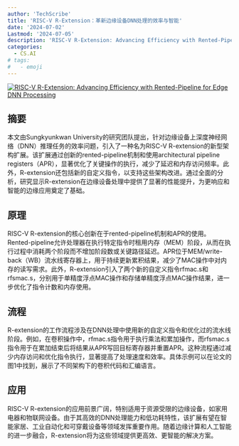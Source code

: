```yaml
---
author: 'TechScribe'
title: 'RISC-V R-Extension：革新边缘设备DNN处理的效率与智能'
date: '2024-07-02'
Lastmod: '2024-07-05'
description: 'RISC-V R-Extension: Advancing Efficiency with Rented-Pipeline for Edge DNN Processing'
categories:
  - CS.AI
# tags:
#   - emoji
---
```


[![RISC-V R-Extension: Advancing Efficiency with Rented-Pipeline for Edge DNN Processing](https://arxiv-research-1301205113.cos.ap-guangzhou.myqcloud.com/images/2407.02622v1.pdf_0.jpg)](https://arxiv.org/abs/2407.02622v1)

## 摘要

本文由Sungkyunkwan University的研究团队提出，针对边缘设备上深度神经网络（DNN）推理任务的效率问题，引入了一种名为RISC-V R-extension的新型架构扩展。该扩展通过创新的rented-pipeline机制和使用architectural pipeline registers（APR），显著优化了关键操作的执行，减少了延迟和内存访问频率。此外，R-extension还包括新的自定义指令，以支持这些架构改进。通过全面的分析，研究显示R-extension在边缘设备处理中提供了显著的性能提升，为更响应和智能的边缘应用奠定了基础。<!--more-->

## 原理

RISC-V R-extension的核心创新在于rented-pipeline机制和APR的使用。Rented-pipeline允许处理器在执行特定指令时租用内存（MEM）阶段，从而在执行过程中消耗两个阶段而不增加阶段数或关键路径延迟。APR位于MEM/write-back（WB）流水线寄存器上，用于持续更新累积结果，减少了MAC操作中对内存的读写需求。此外，R-extension引入了两个新的自定义指令rfmac.s和rfsmac.s，分别用于单精度浮点MAC操作和存储单精度浮点MAC操作结果，进一步优化了指令计数和内存使用。

## 流程

R-extension的工作流程涉及在DNN处理中使用新的自定义指令和优化过的流水线阶段。例如，在卷积操作中，rfmac.s指令用于执行乘法和累加操作，而rfsmac.s指令用于在累加结束后将结果从APR写回目标寄存器并重置APR。这种流程通过减少内存访问和优化指令执行，显著提高了处理速度和效率。具体示例可以在论文的图1中找到，展示了不同架构下的卷积代码和汇编语言。

## 应用

RISC-V R-extension的应用前景广阔，特别适用于资源受限的边缘设备，如家用电器和物联网设备。由于其高效的DNN处理能力和低功耗特性，该扩展有望在智能家居、工业自动化和可穿戴设备等领域发挥重要作用。随着边缘计算和人工智能的进一步融合，R-extension将为这些领域提供更高效、更智能的解决方案。